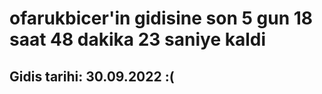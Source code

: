 # ofarukbicer'in gidisine son 5 gun 18 saat 48 dakika 23 saniye kaldi

## Gidis tarihi: 30.09.2022 :(